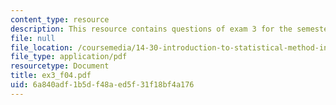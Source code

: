 ```yaml
---
content_type: resource
description: This resource contains questions of exam 3 for the semester, fall 2004.
file: null
file_location: /coursemedia/14-30-introduction-to-statistical-method-in-economics-spring-2006/6a840adf1b5df48aed5f31f18bf4a176_ex3_f04.pdf
file_type: application/pdf
resourcetype: Document
title: ex3_f04.pdf
uid: 6a840adf-1b5d-f48a-ed5f-31f18bf4a176
---
```

